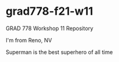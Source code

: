 # grad778-f21-w11
GRAD 778 Workshop 11 Repository

I'm from Reno, NV 

Superman is the best superhero of all time
